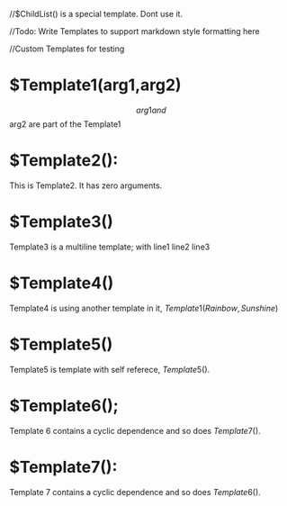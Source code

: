 //$ChildList() is a special template. Dont use it.

//Todo: Write Templates to support markdown style formatting here

//Custom Templates for testing

# $Template1(arg1,arg2)
$$arg1 and $$arg2 are part of the Template1
#

# $Template2():
This is Template2. It has zero arguments.
#

# $Template3()
Template3 is a multiline template;
with line1
line2
line3
#

# $Template4()
Template4 is using another template in it, $Template1(Rainbow,Sunshine)$
#

# $Template5()
Template5 is template with self referece, $Template5()$.
#

# $Template6();
Template 6 contains a cyclic dependence and so does $Template7()$.
#

# $Template7():
Template 7 contains a cyclic dependence and so does $Template6()$.
#